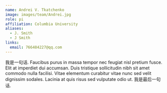 ```yaml
---
name: Andrei V. Tkatchenko
image: images/team/Andrei.jpg
role: pi
affiliation: Columbia University
aliases:
  - J. Smith
  - J Smith
links:
  email: 766484227@qq.com
---
```


我是一句话.
Faucibus purus in massa tempor nec feugiat nisl pretium fusce.
Elit at imperdiet dui accumsan.
Duis tristique sollicitudin nibh sit amet commodo nulla facilisi.
Vitae elementum curabitur vitae nunc sed velit dignissim sodales.
Lacinia at quis risus sed vulputate odio ut.
我是最后一句话.
